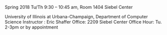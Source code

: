Spring  2018
Tu/Th     9:30 – 10:45 am, 
Room 1404 Siebel Center

University of Illinois at Urbana-Champaign, 
Department of Computer Science
Instructor : Eric Shaffer
Office: 2209 Siebel Center
Office Hour: Tu. 2-3pm or by appointment
